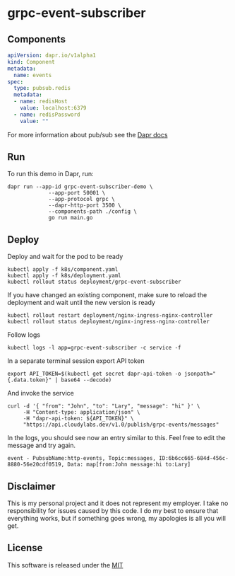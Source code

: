 # grpc-event-subscriber

## Components

```yaml
apiVersion: dapr.io/v1alpha1
kind: Component
metadata:
  name: events
spec:
  type: pubsub.redis
  metadata:
  - name: redisHost
    value: localhost:6379
  - name: redisPassword
    value: ""

```

For more information about pub/sub see the [Dapr docs](https://github.com/dapr/docs/tree/master/concepts/publish-subscribe-messaging)

## Run 

To run this demo in Dapr, run:

```shell
dapr run --app-id grpc-event-subscriber-demo \
             --app-port 50001 \
             --app-protocol grpc \
             --dapr-http-port 3500 \
             --components-path ./config \
             go run main.go
```

## Deploy

Deploy and wait for the pod to be ready 

```shell
kubectl apply -f k8s/component.yaml
kubectl apply -f k8s/deployment.yaml
kubectl rollout status deployment/grpc-event-subscriber
```

If you have changed an existing component, make sure to reload the deployment and wait until the new version is ready

```shell
kubectl rollout restart deployment/nginx-ingress-nginx-controller
kubectl rollout status deployment/nginx-ingress-nginx-controller
```

Follow logs

```shell
kubectl logs -l app=grpc-event-subscriber -c service -f
```

In a separate terminal session export API token

```shell
export API_TOKEN=$(kubectl get secret dapr-api-token -o jsonpath="{.data.token}" | base64 --decode)
```

And invoke the service

```shell
curl -d '{ "from": "John", "to": "Lary", "message": "hi" }' \
     -H "Content-type: application/json" \
     -H "dapr-api-token: ${API_TOKEN}" \
     "https://api.cloudylabs.dev/v1.0/publish/grpc-events/messages"
```

In the logs, you should see now an entry similar to this. Feel free to edit the message and try again.

```shell
event - PubsubName:http-events, Topic:messages, ID:6b6cc665-684d-456c-8880-56e20cdf0519, Data: map[from:John message:hi to:Lary]
```

## Disclaimer

This is my personal project and it does not represent my employer. I take no responsibility for issues caused by this code. I do my best to ensure that everything works, but if something goes wrong, my apologies is all you will get.

## License

This software is released under the [MIT](./LICENSE)
